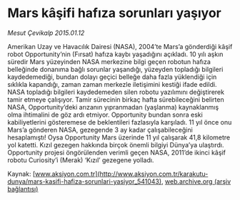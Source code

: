 # Mars kâşifi hafıza sorunları yaşıyor

*Mesut Çevikalp 2015.01.12*

<div class="pNewsDetailMainContent" itemprop="articleBody">
 <p>
  Amerikan Uzay ve Havacılık Dairesi (NASA), 2004’te Mars’a gönderdiği kâşif robot Opportunity’nin (Fırsat) hafıza kaybı yaşadığını açıkladı. 10 yılı aşkın süredir Mars yüzeyinden NASA merkezine bilgi geçen robotun hafıza belleğinde donanıma bağlı sorunlar yaşandığı, yüzeyden topladığı bilgileri kaydedemediği, bundan dolayı geçici belleğe daha fazla yüklendiği için sıklıkla kapandığı, zaman zaman merkezle iletişimini kestiği ifade edildi. NASA topladığı bilgileri kaydedemeden silen robotu yazılımını değiştirerek tamir etmeye çalışıyor. Tamir sürecinin birkaç hafta sürebileceğini belirten NASA, Opportunity’deki arızanın yıpranmadan (yaşlanma) kaynaklanmış olma ihtimalini de göz ardı etmiyor. Opportunity bundan sonra eski kabiliyetlerini gösteremese de beklentileri fazlasıyla karşıladı. 11 yıl önce onu Mars’a gönderen NASA, gezegende 3 ay kadar çalışabileceğini hesaplamıştı! Oysa Opportunity Mars üzerinde 11 yıl çalışarak 41,8 kilometre yol katetti. Kızıl gezegen hakkında birçok önemli bilgiyi Dünya’ya ulaştırdı. Opportunity projesi öngörülenden verimli geçen NASA, 2011’de ikinci kâşif robotu Curiosity’i (Merak) ‘Kızıl’ gezegene yolladı.
 </p>
</div>


Kaynak: [www.aksiyon.com.tr](http://www.aksiyon.com.tr/karakutu-dunya/mars-kasifi-hafiza-sorunlari-yasiyor_541043), [web.archive.org (arşiv bağlantısı)](http://web.archive.org/web/20150724152607/http://www.aksiyon.com.tr/karakutu-dunya/mars-kasifi-hafiza-sorunlari-yasiyor_541043)
